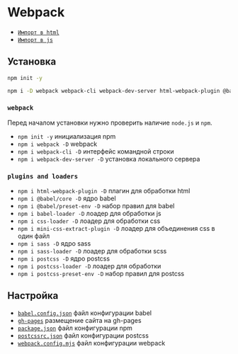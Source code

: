 # Webpack

- [`Импорт в html`](<./Импорт в html.md>)
- [`Импорт в js`](<./Импорт в js.md>)

## Установка

```bash
npm init -y
```

```bash
npm i -D webpack webpack-cli webpack-dev-server html-webpack-plugin @babel/core @babel/preset-env babel-loader css-loader mini-css-extract-plugin sass sass-loader postcss postcss-loader postcss-preset-env
```

### `webpack`

Перед началом установки нужно проверить наличие `node.js` и `npm`.

- `npm init -y` инициализация npm
- `npm i webpack -D` webpack
- `npm i webpack-cli -D` интерфейс командной строки
- `npm i webpack-dev-server -D` установка локального сервера

### `plugins and loaders`

- `npm i html-webpack-plugin -D` плагин для обработки html
- `npm i @babel/core -D` ядро babel
- `npm i @babel/preset-env -D` набор правил для babel
- `npm i babel-loader -D` лоадер для обработки js
- `npm i css-loader -D` лоадер для обработки css
- `npm i mini-css-extract-plugin -D` лоадер для объединения css в один файл
- `npm i sass -D` ядро sass
- `npm i sass-loader -D` лоадер для обработки scss
- `npm i postcss -D` ядро postcss
- `npm i postcss-loader -D` лоадер для обработки
- `npm i postcss-preset-env -D` набор правил для postcss

## Настройка

- [`babel.config.json`](./babel.config.json.md) файл конфигурации babel
- [`gh-pages`](./gh-pages.md) размещение сайта на gh-pages
- [`package.json`](./package.json.md) файл конфигурации npm
- [`postcssrc.json`](./postcssrc.json.md) файл конфигурации postcss
- [`webpack.config.mjs`](./webpack.config.mjs.md) файл конфигурации webpack

